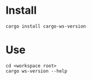 # Install

```
cargo install cargo-ws-version
```

# Use

```
cd <workspace root>
cargo ws-version --help
```
